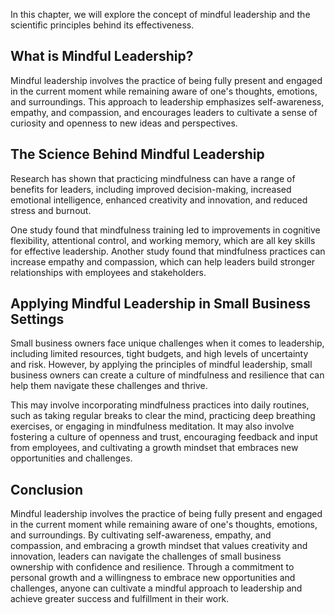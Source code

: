 
In this chapter, we will explore the concept of mindful leadership and the scientific principles behind its effectiveness.

What is Mindful Leadership?
---------------------------

Mindful leadership involves the practice of being fully present and engaged in the current moment while remaining aware of one's thoughts, emotions, and surroundings. This approach to leadership emphasizes self-awareness, empathy, and compassion, and encourages leaders to cultivate a sense of curiosity and openness to new ideas and perspectives.

The Science Behind Mindful Leadership
-------------------------------------

Research has shown that practicing mindfulness can have a range of benefits for leaders, including improved decision-making, increased emotional intelligence, enhanced creativity and innovation, and reduced stress and burnout.

One study found that mindfulness training led to improvements in cognitive flexibility, attentional control, and working memory, which are all key skills for effective leadership. Another study found that mindfulness practices can increase empathy and compassion, which can help leaders build stronger relationships with employees and stakeholders.

Applying Mindful Leadership in Small Business Settings
------------------------------------------------------

Small business owners face unique challenges when it comes to leadership, including limited resources, tight budgets, and high levels of uncertainty and risk. However, by applying the principles of mindful leadership, small business owners can create a culture of mindfulness and resilience that can help them navigate these challenges and thrive.

This may involve incorporating mindfulness practices into daily routines, such as taking regular breaks to clear the mind, practicing deep breathing exercises, or engaging in mindfulness meditation. It may also involve fostering a culture of openness and trust, encouraging feedback and input from employees, and cultivating a growth mindset that embraces new opportunities and challenges.

Conclusion
----------

Mindful leadership involves the practice of being fully present and engaged in the current moment while remaining aware of one's thoughts, emotions, and surroundings. By cultivating self-awareness, empathy, and compassion, and embracing a growth mindset that values creativity and innovation, leaders can navigate the challenges of small business ownership with confidence and resilience. Through a commitment to personal growth and a willingness to embrace new opportunities and challenges, anyone can cultivate a mindful approach to leadership and achieve greater success and fulfillment in their work.
